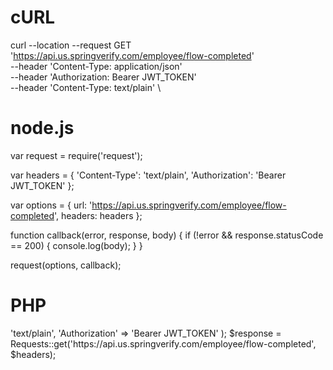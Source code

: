 # cURL

curl --location --request GET 'https://api.us.springverify.com/employee/flow-completed' \
--header 'Content-Type: application/json' \
--header 'Authorization: Bearer JWT_TOKEN' \
--header 'Content-Type: text/plain' \

# node.js

var request = require('request');

var headers = {
    'Content-Type': 'text/plain',
    'Authorization': 'Bearer JWT_TOKEN'
};

var options = {
    url: 'https://api.us.springverify.com/employee/flow-completed',
    headers: headers
};

function callback(error, response, body) {
    if (!error && response.statusCode == 200) {
        console.log(body);
    }
}

request(options, callback);

# PHP

<?php
include('vendor/rmccue/requests/library/Requests.php');
Requests::register_autoloader();
$headers = array(
    'Content-Type' => 'text/plain',
    'Authorization' => 'Bearer JWT_TOKEN'
);
$response = Requests::get('https://api.us.springverify.com/employee/flow-completed', $headers);
